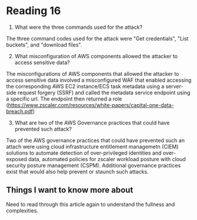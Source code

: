 # Reading 16

1. What were the three commands used for the attack?

The three command codes used for the attack were "Get credentials", "List buckets", and "download files".

2. What misconfiguration of AWS components allowed the attacker to access sensitive data?

The misconfigurations of AWS components that allowed the attacker to access sensitive data involved a misconfigured WAF that enabled accessing the corresponding AWS EC2 instance/ECS task metadata using a server-side request forgery (SSRF) and called the metadata service endpoint using a specific url. The endpoint then returned a role (https://www.zscaler.com/resources/white-papers/capital-one-data-breach.pdf)

3. What are two of the AWS Governance practices that could have prevented such attack?

Two of the AWS governance practices that could have prevented such an attach were using cloud infrastructure entitlement managemetn (CIEM) solutions to automate detection of over-privileged identities and over-exposed data, automated policies for zscaler workload posture with cloud security posture management (CSPM).  Additional governance practices exist that would also help prevent or staunch such attacks.

## Things I want to know more about

Need to read through this article again to understand the fullness and complexities.
